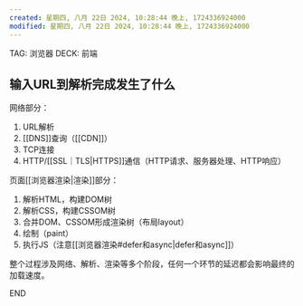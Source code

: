 ```yaml
---
created: 星期四, 八月 22日 2024, 10:28:44 晚上, 1724336924000
modified: 星期四, 八月 22日 2024, 10:28:44 晚上, 1724336924000
---
```



TAG: 浏览器
DECK: 前端

## 输入URL到解析完成发生了什么
网络部分：
1. URL解析
2. [[DNS]]查询（[[CDN]]）
3. TCP连接
4. HTTP/[[SSL｜TLS|HTTPS]]通信（HTTP请求、服务器处理、HTTP响应）

页面[[浏览器渲染|渲染]]部分：
1. 解析HTML，构建DOM树
2. 解析CSS，构建CSSOM树
3. 合并DOM、CSSOM形成渲染树（布局layout）
4. 绘制（paint）
5. 执行JS（注意[[浏览器渲染#defer和async|defer和async]]）


整个过程涉及网络、解析、渲染等多个阶段，任何一个环节的延迟都会影响最终的加载速度。

END
<!--ID: 1727539370192-->

